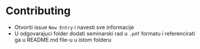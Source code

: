# Contributing

* Otvoriti issue `New Entry` i navesti sve informacije
* U odgovarajuci folder dodati seminarski rad u `.pdf` formatu i referencirati ga u README.md file-u u istom folderu
